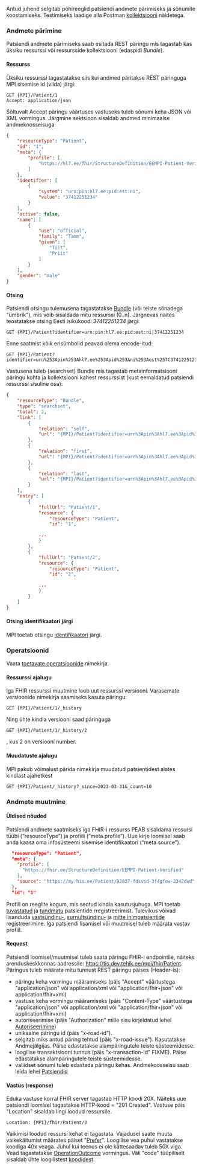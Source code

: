 Antud juhend selgitab põhireeglid patsiendi andmete pärimiseks ja sõnumite koostamiseks. 
Testimiseks laadige alla Postman [kollektsiooni]() näidetega.

### Andmete pärimine
Patsiendi andmete pärimiseks saab esitada REST päringu mis tagastab kas üksiku ressurssi või ressursside kollektsiooni (edaspidi *Bundle*).

#### Ressurss
Üksiku ressurssi tagastatakse siis kui andmed päritakse REST päringuga MPI sisemise id (viida) järgi:
```
GET {MPI}/Patient/1
Accept: application/json
```
Sõltuvalt Accept päringu väärtuses vastuseks tuleb sõnumi keha JSON või XML vormingus.
Järgmine sektsioon sisaldab andmed minimaalse andmekoosseisuga:
```json
{
    "resourceType": "Patient",
    "id": "1",
    "meta": {
        "profile": [
            "https://hl7.ee/fhir/StructureDefinition/EEMPI-Patient-Verified"
        ]
    },
    "identifier": [
        {
            "system": "urn:pin:hl7.ee:pid:est:ni",
            "value": "37412251234"
        }
    ],
    "active": false,
    "name": [
        {
            "use": "official",
            "family": "Tamm",
            "given": [
                "Tiit",
                "Priit"
            ]
        }
    ],
    "gender": "male"
}
```

#### Otsing
Patsiendi otsingu tulemusena tagastatakse [Bundle](https://www.hl7.org/fhir/bundle.html) (või teiste sõnadega "ümbrik"), mis võib sisaldada mitu ressurssi (0..n). Järgnevas näites teostatakse otsing Eesti isikukoodi _37412251234_ järgi:
```
GET {MPI}/Patient?identifier=urn:pin:hl7.ee:pid:est:ni|37412251234
```
Enne saatmist kõik erisümbolid peavad olema encode-itud:
```
GET {MPI}/Patient?identifier=urn%253Apin%253Ahl7.ee%253Apid%253Ani%253Aest%257C37412251234
```
Vastusena tuleb (searchset) Bundle mis tagastab metainformatsiooni päringu kohta ja kollektsiooni kahest ressurssist (kust eemaldatud patsiendi ressurssi sisuline osa):
```json
{
    "resourceType": "Bundle",
    "type": "searchset",
    "total": 2,
    "link": [
        {
            "relation": "self",
            "url": "{MPI}/Patient?identifier=urn%3Apin%3Ahl7.ee%3Apid%3Ani%3Aest%7C37412251234&_page=1"
        },
        {
            "relation": "first",
            "url": "{MPI}/Patient?identifier=urn%3Apin%3Ahl7.ee%3Apid%3Ani%3Aest%7C37412251234&_page=1"
        },
        {
            "relation": "last",
            "url": "{MPI}/Patient?identifier=urn%3Apin%3Ahl7.ee%3Apid%3Ani%3Aest%7C37412251234&_page=1"
        }
    ],
    "entry": [
        {
            "fullUrl": "Patient/1",
            "resource": {
                "resourceType": "Patient",
                "id": "1",

            ...
            }
        },
        {
            "fullUrl": "Patient/2",
            "resource": {
                "resourceType": "Patient",
                "id": "2",

            ...
            }
        }        
    ]
}                            
```

#### Otsing identifikaatori järgi
MPI toetab otsingu [identifikaatori](identifiers.html) järgi.

### Operatsioonid
Vaata [toetavate operatsioonide](operations.html) nimekirja.


#### Ressurssi ajalugu
Iga FHIR ressurssi muutmine loob uut ressurssi versiooni. Varasemate versioonide nimekirja saamiseks kasuta päringu:
```
GET {MPI}/Patient/1/_history
```
Ning ühte kindla versiooni saad päringuga
```
GET {MPI}/Patient/1/_history/2
```
, kus 2 on versiooni number.

#### Muudatuste ajalugu
MPI pakub võimalust pärida nimekirja muudatud patsientidest alates kindlast ajahetkest
```
GET {MPI}/Patient/_history?_since=2023-03-31&_count=10
```

### Andmete muutmine
#### Üldised nõuded
Patsiendi andmete saatmiseks iga FHIR-i ressurss PEAB sisaldama ressursi tüübi (“resourceType”) ja profiili (“meta.profile”).
Uue kirje loomisel saab anda kaasa oma infosüsteemi sisemise identifikaatori (“meta.source”).
```json
  "resourceType": "Patient",
  "meta": {
    "profile": [
      "https://fhir.ee/StructureDefinition/EEMPI-Patient-Verified"
    ],
    "source": "https://my.his.ee/Patient/92837-fdsvsd-3f4gfew-2342dwd" 
  },
  "id": "1"
```

Profiil on reeglite kogum, mis seotud kindla kasutusjuhuga. MPI toetab [tuvastatud](StructureDefinition-EEMPIPatientVerified.html) ja [tundmatu](StructureDefinition-EEMPIPatientUnknown.html) patsientide rregistreerimist. Tulevikus võivad lisanduda [vastsündinu-](StructureDefinition-EEMPIPatientNewborn.html), [surnultsündinu-](StructureDefinition-EEMPIPatientStillborn.html) ja [mitte inimpatsientide]() registreerimine.
Iga patsiendi lisamisel või muutmisel tuleb määrata vastav profiil.

#### Request
Patsiendi loomisel/muutmisel tuleb saata päringu FHIR-i endpointile, näiteks arenduskeskkonnas aadressile: https://tis.dev.tehik.ee/mpi/fhir/Patient. 
Päringus tuleb määrata mitu tunnust REST päringu päises (Header-is):
- päringu keha vormingu määramiseks (päis "Accept" väärtustega "application/json" või application/xml või "application/fhir+json" või application/fhir+xml)
- vastuse keha vormingu määramiseks (päis "Content-Type" väärtustega "application/json" või application/xml või "application/fhir+json" või application/fhir+xml)
- autoriseerimise (päis "Authorization" mille sisu kirjeldatud lehel [Autoriseerimine](auth.html))
- unikaalne päringu id (päis "x-road-id"). 
- selgitab miks antud päring tehtud (päis "x-road-issue"). Kasutatakse Andmejälgijas. Päise edastatakse alampäringutele teiste süsteemidesse.
- loogilise transaktsiooni tunnus (päis "x-transaction-id" FIXME). Päise edastatakse alampäringutele teiste süsteemidesse.
- valiidset sõnumi tuleb edastada päringu kehas. Andmekoosseisu saab leida lehel [Patsiendid](patient.html)


#### Vastus (response)
Eduka vastuse korral FHIR server tagastab HTTP koodi 20X. Näiteks uue patsiendi loomisel tagastakse HTTP-kood = "201 Created".
Vastuse päis "Location" sisaldab lingi loodud ressursile.
```
Location: {MPI}/fhir/Patient/3
```
Vaikimisi loodud ressursi kehat ei tagastata. Vajadusel saate muuta vaikekäitumist määrates päiset "[Prefer](http://hl7.org/fhir/http.html#ops)".
Loogilise vea puhul vastatakse koodiga 40x veaga. Juhul kui teenus ei ole kättesaadav tuleb 50X viga. 
Vead tagastatakse [OperationOutcome](http://hl7.org/fhir/operationoutcome.html) vormingus. Väli "code" tüüpiliselt sisaldab ühte loogilistest [koodidest](errors.html).


